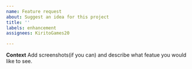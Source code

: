 ```yaml
---
name: Feature request
about: Suggest an idea for this project
title: ''
labels: enhancement
assignees: KiritoGames20

---
```


**Context**
Add screenshots(if you can) and describe what featue you would like to see.

